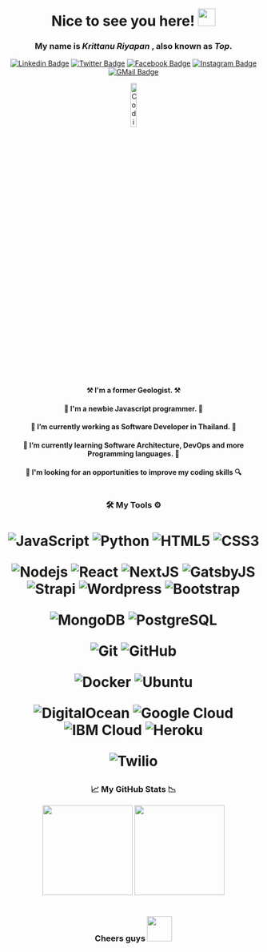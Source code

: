 <div align="center"><h1> Nice to see you here! <img width="35" src="https://raw.githubusercontent.com/aemmadi/aemmadi/master/wave.gif" /></h1>
  
### My name is ***Krittanu Riyapan*** , also known as ***Top***. 

<p>

[![Linkedin Badge](https://img.shields.io/badge/-LinkedIn-0077b5?style=flat-square&logo=Linkedin&logoColor=white&link=https://linkedin.com/in/krittanu-riyapan/)](https://linkedin.com/in/krittanu-riyapan/)
[![Twitter Badge](https://img.shields.io/badge/-Twitter-00acee?style=flat-square&logo=twitter&logoColor=white&link=https://twitter.com/AeolusReTurN)](https://twitter.com/AeolusReTurN)
[![Facebook Badge](https://img.shields.io/badge/-Facebook-3b5998?style=flat-square&logo=facebook&logoColor=white&link=https://facebook.com/aeolus.return/)](https://facebook.com/aeolus.return/)
[![Instagram Badge](https://img.shields.io/badge/-Instagram-e4405f?style=flat-square&logo=instagram&logoColor=white&link=https://instagram.com/aeolusreturn/)](https://instagram.com/aeolusreturn/)
[![GMail Badge](https://img.shields.io/badge/-Gmail-EA4335?style=flat-square&logo=gmail&logoColor=white&link=mailto:aeolus.cherokee@gmail.com)](mailto:aeolus.cherokee@gmail.com)

</p>  
<p align="center">
 
<img alt="Coding Kid" width="15%" src="https://c.tenor.com/whgQwNlVvNkAAAAi/xero-code.gif" />

</p>
                                                                              
<div>
<p>
    
#### ⚒ I'm a former Geologist. ⚒
  
#### 🍼 I'm a newbie Javascript programmer. 🍼
  
#### 💼 I’m currently working as Software Developer in Thailand. 💼
  
#### 🌱 I’m currently learning Software Architecture, DevOps and more Programming languages. 🌱
  
#### 🔎 I'm looking for an opportunities to improve my coding skills 🔍
  
</p>
</div>
  
<h1/>

### 🛠 My Tools ⚙

<h1/>  

![JavaScript](https://img.shields.io/badge/-JavaScript-black?style=flat-square&logo=javascript)
![Python](https://img.shields.io/badge/-Python-black?style=flat-square&logo=python)
![HTML5](https://img.shields.io/badge/-HTML5-E34F26?style=flat-square&logo=html5&logoColor=white)
![CSS3](https://img.shields.io/badge/-CSS3-1572B6?style=flat-square&logo=css3)
  
![Nodejs](https://img.shields.io/badge/-Nodejs-black?style=flat-square&logo=Node.js)
![React](https://img.shields.io/badge/-React-black?style=flat-square&logo=react)
![NextJS](https://img.shields.io/badge/-NextJS-000000?style=flat-square&logo=next.js)
![GatsbyJS](https://img.shields.io/badge/-GatsbyJS-8925cd?style=flat-square&logo=gatsby)
![Strapi](https://img.shields.io/badge/-Strapi-8f63ff?style=flat-square&logo=strapi)
![Wordpress](https://img.shields.io/badge/-Wordpress-21759b?style=flat-square&logo=wordpress)
![Bootstrap](https://img.shields.io/badge/-Bootstrap-black?style=flat-square&logo=bootstrap)

![MongoDB](https://img.shields.io/badge/-MongoDB-black?style=flat-square&logo=mongodb)
![PostgreSQL](https://img.shields.io/badge/-PostgreSQL-000000?style=flat-square&logo=postgresql)

![Git](https://img.shields.io/badge/-Git-black?style=flat-square&logo=git)
![GitHub](https://img.shields.io/badge/-GitHub-black?style=flat-square&logo=github)

![Docker](https://img.shields.io/badge/-Docker-black?style=flat-square&logo=docker)
![Ubuntu](https://img.shields.io/badge/-Ubuntu-000000?style=flat-square&logo=ubuntu)

![DigitalOcean](https://img.shields.io/badge/-Digital%20Ocean-darkblue?style=flat-square&logo=digitalocean)
![Google Cloud](https://img.shields.io/badge/Google%20Cloud-black?style=flat-square&logo=google-cloud)
![IBM Cloud](https://img.shields.io/badge/-IBM%20Cloud-000000?style=flat-square&logo=ibm)
![Heroku](https://img.shields.io/badge/-Heroku-430098?style=flat-square&logo=heroku)

![Twilio](https://img.shields.io/badge/-Twilio-000000?style=flat-square&logo=twilio)
  
### 📈 My GitHub Stats 📉
  
<img height="180em" src="https://github-readme-stats.vercel.app/api?username=aeoluscherokee&show_icons=true&hide_border=true&count_private=true&include_all_commits=true&theme=great-gatsby" />
  
<img height="180em" src="https://github-readme-stats.vercel.app/api/top-langs/?username=aeoluscherokee&show_icons=true&layout=compact&theme=great-gatsby"/>

<h1/>
  
### Cheers guys <img width="50" src="https://c.tenor.com/8PSTyxIBxH0AAAAi/clinking-beer-mugs-joypixels.gif" />
  
</div>
